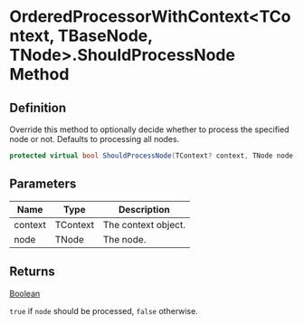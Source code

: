# OrderedProcessorWithContext&lt;TContext, TBaseNode, TNode&gt;.ShouldProcessNode Method
## Definition

Override this method to optionally decide whether to process the specified node or not. Defaults to processing all nodes.

```c#
protected virtual bool ShouldProcessNode(TContext? context, TNode node);
```

## Parameters

| Name | Type | Description |
| ---- | ---- | ----------- |
| context | TContext | The context object. |
| node | TNode | The node. |

## Returns

[Boolean](https://learn.microsoft.com/en-gb/dotnet/api/System.Boolean)

`true` if `node` should be processed, `false` otherwise.
